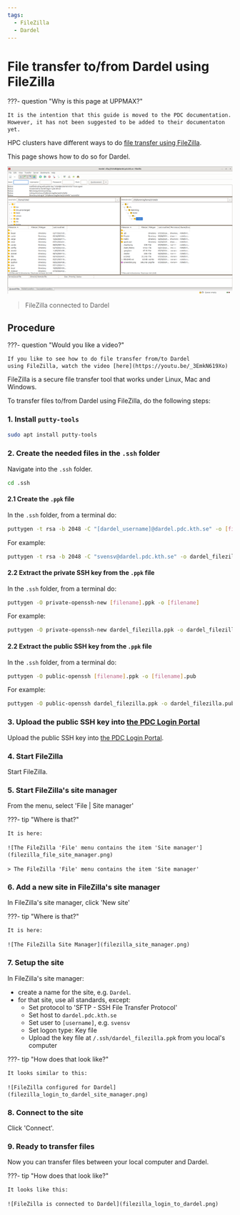 ```yaml
---
tags:
  - FileZilla
  - Dardel
---
```


# File transfer to/from Dardel using FileZilla

???- question "Why is this page at UPPMAX?"

    It is the intention that this guide is moved to the PDC documentation.
    However, it has not been suggested to be added to their documentaton
    yet.

HPC clusters have different ways to do
[file transfer using FileZilla](file_transfer_using_filezilla.md).

This page shows how to do so for Dardel.

![FileZilla connected to Dardel](filezilla_login_to_dardel.png)

> FileZilla connected to Dardel

## Procedure

???- question "Would you like a video?"

    If you like to see how to do file transfer from/to Dardel
    using FileZilla, watch the video [here](https://youtu.be/_3EmkN619Xo)

FileZilla is a secure file transfer tool that works under Linux, Mac and Windows.

To transfer files to/from Dardel using FileZilla, do
the following steps:

### 1. Install `putty-tools`

```bash
sudo apt install putty-tools
```

### 2. Create the needed files in the `.ssh` folder

Navigate into the `.ssh` folder.

```bash
cd .ssh
```

#### 2.1 Create the `.ppk` file

In the `.ssh` folder, from a terminal do:

```bash
puttygen -t rsa -b 2048 -C "[dardel_username]@dardel.pdc.kth.se" -o [filename].ppk
```

For example:

```bash
puttygen -t rsa -b 2048 -C "svensv@dardel.pdc.kth.se" -o dardel_filezilla.ppk
```

#### 2.2 Extract the private SSH key from the `.ppk` file

In the `.ssh` folder, from a terminal do:

```bash
puttygen -O private-openssh-new [filename].ppk -o [filename]
```

For example:

```bash
puttygen -O private-openssh-new dardel_filezilla.ppk -o dardel_filezilla
```

#### 2.2 Extract the public SSH key from the `.ppk` file

In the `.ssh` folder, from a terminal do:

```bash
puttygen -O public-openssh [filename].ppk -o [filename].pub
```

For example:

```bash
puttygen -O public-openssh dardel_filezilla.ppk -o dardel_filezilla.pub
```

### 3. Upload the public SSH key into [the PDC Login Portal](https://loginportal.pdc.kth.se/)

Upload the public SSH key into [the PDC Login Portal](https://loginportal.pdc.kth.se/).

### 4. Start FileZilla

Start FileZilla.

### 5. Start FileZilla's site manager

From the menu, select 'File | Site manager'

???- tip "Where is that?"

    It is here:

    ![The FileZilla 'File' menu contains the item 'Site manager'](filezilla_file_site_manager.png)

    > The FileZilla 'File' menu contains the item 'Site manager'

### 6. Add a new site in FileZilla's site manager

In FileZilla's site manager, click 'New site'

???- tip "Where is that?"

    It is here:

    ![The FileZilla Site Manager](filezilla_site_manager.png)

### 7. Setup the site

In FileZilla's site manager:

- create a name for the site, e.g. `Dardel`.
- for that site, use all standards, except:
    - Set protocol to 'SFTP - SSH File Transfer Protocol'
    - Set host to `dardel.pdc.kth.se`
    - Set user to `[username]`, e.g. `svensv`
    - Set logon type: Key file
    - Upload the key file at `/.ssh/dardel_filezilla.ppk`
      from you local's computer

???- tip "How does that look like?"

    It looks similar to this:

    ![FileZilla configured for Dardel](filezilla_login_to_dardel_site_manager.png)

### 8. Connect to the site

Click 'Connect'.

### 9. Ready to transfer files

Now you can transfer files between your local computer and Dardel.

???- tip "How does that look like?"

    It looks like this:

    ![FileZilla is connected to Dardel](filezilla_login_to_dardel.png)
